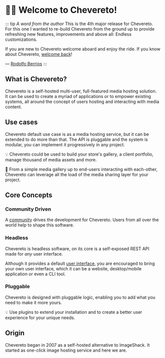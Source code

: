 # 👋🏾 Welcome to Chevereto!

::: tip <i>A word from the author</i>
This is the 4th major release for Chevereto. For this one I wanted to re-build Chevereto from the ground up to provide refreshing new features, improvements and above all: Endless customizations.

If you are new to Chevereto welcome aboard and enjoy the ride. If you know about Chevereto, [welcome back](../returning-users/welcome-back.md)!

— [Rodolfo Berrios](https://rodolfoberrios.com)
:::

## What is Chevereto?

Chevereto is a self-hosted multi-user, full-featured media hosting solution. It can be used to create a myriad of applications or to empower existing systems, all around the concept of users hosting and interacting with media content.

## Use cases

Chevereto default use case is as a media hosting service, but it can be extended to do more than that. The API is pluggable and the system is modular, you can implement it progressively in any project.

💡 Chevereto could be used to build your store's gallery, a client portfolio, manage thousand of media assets and more.

👏 From a simple media gallery up to end-users interacting with each-other, Chevereto can leverage all the load of the media sharing layer for your project.

## Core Concepts

### Community Driven

A [community](https://chevereto.com/community) drives the development for Chevereto. Users from all over the world help to shape this software.

### Headless

Chevereto is headless software, on its core is a self-exposed REST API made for _any_ user interface.

Although it provides a default [user interface](https://github.com/chevereto/peafowl), you are encouraged to bring your own user interface, which it can be a website, desktop/mobile application or even a CLI tool.

### Pluggable

Chevereto is designed with pluggable logic, enabling you to add what you need to make it more yours.

💡 Use plugins to extend your installation and to create a better user experience for your unique needs.

## Origin

Chevereto began in 2007 as a self-hosted alternative to ImageShack. It started as one-click image hosting service and here we are.
